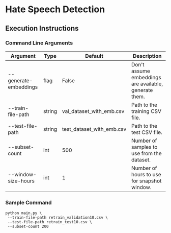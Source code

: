 # Hate Speech Detection

## Execution Instructions

### Command Line Arguments

| Argument              | Type   | Default                   | Description                                           |
| --------------------- | ------ | ------------------------- | ----------------------------------------------------- |
| --generate-embeddings | flag   | False                     | Don't assume embeddings are available, generate them. |
| --train-file-path     | string | val_dataset_with_emb.csv  | Path to the training CSV file.                        |
| --test-file-path      | string | test_dataset_with_emb.csv | Path to the test CSV file.                            |
| --subset-count        | int    | 500                       | Number of samples to use from the dataset.            |
| --window-size-hours   | int    | 1                         | Number of hours to use for snapshot window.           |

### Sample Command

```
python main.py \
 --train-file-path retrain_validation10.csv \
 --test-file-path retrain_test10.csv \
 --subset-count 200
```

